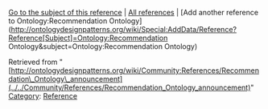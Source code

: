 [Go to the subject of this reference](../../Ontology/Recommendation_Ontology "Ontology:Recommendation Ontology") | [All references](../../Community/References.1 "Community:References") | [Add another reference to Ontology:Recommendation Ontology](http://ontologydesignpatterns.org/wiki/Special:AddData/Reference?Reference[Subject]=Ontology:Recommendation Ontology&subject=Ontology:Recommendation Ontology)


Retrieved from "[http://ontologydesignpatterns.org/wiki/Community:References/Recommendation\_Ontology\_announcement](../../Community/References/Recommendation_Ontology_announcement)"
 [Category](http://ontologydesignpatterns.org/wiki/Special:Categories "Special:Categories"): [Reference](../../Category/Reference "Category:Reference")